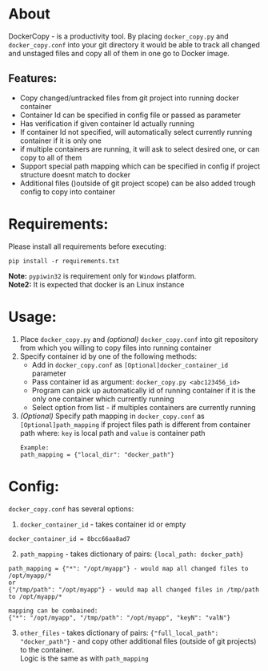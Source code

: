 # About

DockerCopy - is a productivity tool.
By placing `docker_copy.py` and `docker_copy.conf` into your git directory it would be able to track all changed and 
unstaged files and copy all of them in one go to Docker image.

## Features:
* Copy changed/untracked files from git project into running docker container
* Container Id can be specified in config file or passed as parameter
* Has verification if given container Id actually running
* If container Id not specified, will automatically select currently running container if it is only one
* if multiple containers are running, it will ask to select desired one, or can copy to all of them
* Support special path mapping which can be specified in config if project structure doesnt match to docker
* Additional files ()outside of git project scope) can be also added trough config to copy into container 

# Requirements:

Please install all requirements before executing:
```
pip install -r requirements.txt
```

**Note:** `pypiwin32` is requirement only for `Windows` platform. <br/>
**Note2:** It is expected that docker is an Linux instance


# Usage:

1. Place `docker_copy.py` and *(optional)* `docker_copy.conf` into git repository from which you willing to copy files 
into running container
2. Specify container id by one of the following methods:
    * Add in `docker_copy.conf` as `[Optional]docker_container_id` parameter
    * Pass container id as argument: `docker_copy.py <abc123456_id>`
    * Program can pick up automatically id of running container if it is the only one container which currently running
    * Select option from list - if multiples containers are currently running
3. *(Optional)* Specify path mapping in `docker_copy.conf` as `[Optional]path_mapping` if project files path is 
different from container path where: `key` is local path and `value` is container path <br/>
    ```
    Example:
    path_mapping = {"local_dir": "docker_path"}
    ``` 
    
    
# Config:
`docker_copy.conf` has several options:

1. `docker_container_id` - takes container id or empty

```
docker_container_id = 8bcc66aa8ad7
```

2. `path_mapping` - takes dictionary of pairs: `{local_path: docker_path}`

```
path_mapping = {"*": "/opt/myapp"} - would map all changed files to /opt/myapp/*
or
{"/tmp/path": "/opt/myapp"} - would map all changed files in /tmp/path to /opt/myapp/*

mapping can be combained:
{"*": "/opt/myapp", "/tmp/path": "/opt/myapp", "keyN": "valN"}

```

3. `other_files` - takes dictionary of pairs: `{"full_local_path": "docker_path"}` - 
and copy other additional files (outside of git projects) to the container.<br/> 
Logic is the same as with `path_mapping`